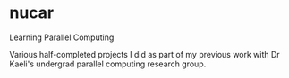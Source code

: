 # nucar
Learning Parallel Computing


Various half-completed projects I did as part of my previous work with Dr Kaeli's undergrad parallel computing research group.
